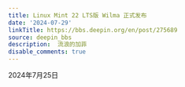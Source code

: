 ```yaml
---
title: Linux Mint 22 LTS版 Wilma 正式发布
date: '2024-07-29'
linkTitle: https://bbs.deepin.org/en/post/275689
source: deepin_bbs
description:  流浪的加菲 
disable_comments: true
---
```

2024年7月25日
